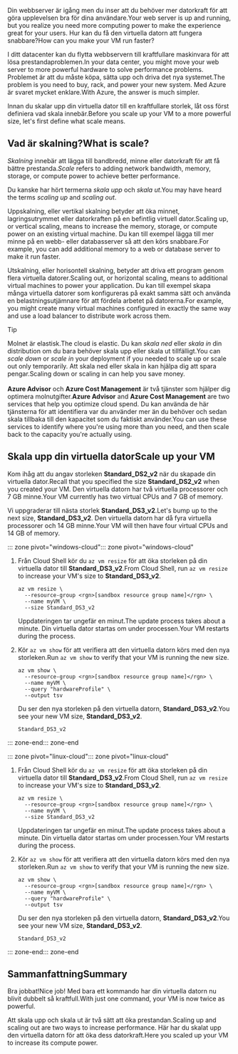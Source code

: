<span data-ttu-id="4f776-101">Din webbserver är igång men du inser att du behöver mer datorkraft för att göra upplevelsen bra för dina användare.</span><span class="sxs-lookup"><span data-stu-id="4f776-101">Your web server is up and running, but you realize you need more computing power to make the experience great for your users.</span></span> <span data-ttu-id="4f776-102">Hur kan du få den virtuella datorn att fungera snabbare?</span><span class="sxs-lookup"><span data-stu-id="4f776-102">How can you make your VM run faster?</span></span>

<span data-ttu-id="4f776-103">I ditt datacenter kan du flytta webbservern till kraftfullare maskinvara för att lösa prestandaproblemen.</span><span class="sxs-lookup"><span data-stu-id="4f776-103">In your data center, you might move your web server to more powerful hardware to solve performance problems.</span></span> <span data-ttu-id="4f776-104">Problemet är att du måste köpa, sätta upp och driva det nya systemet.</span><span class="sxs-lookup"><span data-stu-id="4f776-104">The problem is you need to buy, rack, and power your new system.</span></span> <span data-ttu-id="4f776-105">Med Azure är svaret mycket enklare.</span><span class="sxs-lookup"><span data-stu-id="4f776-105">With Azure, the answer is much simpler.</span></span>

<span data-ttu-id="4f776-106">Innan du skalar upp din virtuella dator till en kraftfullare storlek, låt oss först definiera vad skala innebär.</span><span class="sxs-lookup"><span data-stu-id="4f776-106">Before you scale up your VM to a more powerful size, let's first define what scale means.</span></span>

## <a name="what-is-scale"></a><span data-ttu-id="4f776-107">Vad är skalning?</span><span class="sxs-lookup"><span data-stu-id="4f776-107">What is scale?</span></span>

<span data-ttu-id="4f776-108">_Skalning_ innebär att lägga till bandbredd, minne eller datorkraft för att få bättre prestanda.</span><span class="sxs-lookup"><span data-stu-id="4f776-108">_Scale_ refers to adding network bandwidth, memory, storage, or compute power to achieve better performance.</span></span>  

<span data-ttu-id="4f776-109">Du kanske har hört termerna _skala upp_ och _skala ut_.</span><span class="sxs-lookup"><span data-stu-id="4f776-109">You may have heard the terms _scaling up_ and _scaling out_.</span></span>

<span data-ttu-id="4f776-110">Uppskalning, eller vertikal skalning betyder att öka minnet, lagringsutrymmet eller datorkraften på en befintlig virtuell dator.</span><span class="sxs-lookup"><span data-stu-id="4f776-110">Scaling up, or vertical scaling, means to increase the memory, storage, or compute power on an existing virtual machine.</span></span> <span data-ttu-id="4f776-111">Du kan till exempel lägga till mer minne på en webb- eller databasserver så att den körs snabbare.</span><span class="sxs-lookup"><span data-stu-id="4f776-111">For example, you can add additional memory to a web or database server to make it run faster.</span></span>

<span data-ttu-id="4f776-112">Utskalning, eller horisontell skalning, betyder att driva ett program genom flera virtuella datorer.</span><span class="sxs-lookup"><span data-stu-id="4f776-112">Scaling out, or horizontal scaling, means to additional virtual machines to power your application.</span></span> <span data-ttu-id="4f776-113">Du kan till exempel skapa många virtuella datorer som konfigureras på exakt samma sätt och använda en belastningsutjämnare för att fördela arbetet på datorerna.</span><span class="sxs-lookup"><span data-stu-id="4f776-113">For example, you might create many virtual machines configured in exactly the same way and use a load balancer to distribute work across them.</span></span>

> [!TIP]
> <span data-ttu-id="4f776-114">Molnet är elastisk.</span><span class="sxs-lookup"><span data-stu-id="4f776-114">The cloud is elastic.</span></span> <span data-ttu-id="4f776-115">Du kan _skala ned_ eller _skala in_ din distribution om du bara behöver skala upp eller skala ut tillfälligt.</span><span class="sxs-lookup"><span data-stu-id="4f776-115">You can _scale down_ or _scale in_ your deployment if you needed to scale up or scale out only temporarily.</span></span> <span data-ttu-id="4f776-116">Att skala ned eller skala in kan hjälpa dig att spara pengar.</span><span class="sxs-lookup"><span data-stu-id="4f776-116">Scaling down or scaling in can help you save money.</span></span><br><br><span data-ttu-id="4f776-117">**Azure Advisor** och **Azure Cost Management** är två tjänster som hjälper dig optimera molnutgifter.</span><span class="sxs-lookup"><span data-stu-id="4f776-117">**Azure Advisor** and **Azure Cost Management** are two services that help you optimize cloud spend.</span></span> <span data-ttu-id="4f776-118">Du kan använda de här tjänsterna för att identifiera var du använder mer än du behöver och sedan skala tillbaka till den kapacitet som du faktiskt använder.</span><span class="sxs-lookup"><span data-stu-id="4f776-118">You can use these services to identify where you're using more than you need, and then scale back to the capacity you're actually using.</span></span>

## <a name="scale-up-your-vm"></a><span data-ttu-id="4f776-119">Skala upp din virtuella dator</span><span class="sxs-lookup"><span data-stu-id="4f776-119">Scale up your VM</span></span>

<span data-ttu-id="4f776-120">Kom ihåg att du angav storleken **Standard_DS2_v2** när du skapade din virtuella dator.</span><span class="sxs-lookup"><span data-stu-id="4f776-120">Recall that you specified the size **Standard_DS2_v2** when you created your VM.</span></span> <span data-ttu-id="4f776-121">Den virtuella datorn har två virtuella processorer och 7 GB minne.</span><span class="sxs-lookup"><span data-stu-id="4f776-121">Your VM currently has two virtual CPUs and 7 GB of memory.</span></span>

<span data-ttu-id="4f776-122">Vi uppgraderar till nästa storlek **Standard_DS3_v2**.</span><span class="sxs-lookup"><span data-stu-id="4f776-122">Let's bump up to the next size, **Standard_DS3_v2**.</span></span> <span data-ttu-id="4f776-123">Den virtuella datorn har då fyra virtuella processorer och 14 GB minne.</span><span class="sxs-lookup"><span data-stu-id="4f776-123">Your VM will then have four virtual CPUs and 14 GB of memory.</span></span>

<span data-ttu-id="4f776-124">::: zone pivot="windows-cloud"</span><span class="sxs-lookup"><span data-stu-id="4f776-124">::: zone pivot="windows-cloud"</span></span>

1. <span data-ttu-id="4f776-125">Från Cloud Shell kör du `az vm resize` för att öka storleken på din virtuella dator till **Standard_DS3_v2**.</span><span class="sxs-lookup"><span data-stu-id="4f776-125">From Cloud Shell, run `az vm resize` to increase your VM's size to **Standard_DS3_v2**.</span></span>

    ```azurecli
    az vm resize \
      --resource-group <rgn>[sandbox resource group name]</rgn> \
      --name myVM \
      --size Standard_DS3_v2
    ```
    <span data-ttu-id="4f776-126">Uppdateringen tar ungefär en minut.</span><span class="sxs-lookup"><span data-stu-id="4f776-126">The update process takes about a minute.</span></span> <span data-ttu-id="4f776-127">Din virtuella dator startas om under processen.</span><span class="sxs-lookup"><span data-stu-id="4f776-127">Your VM restarts during the process.</span></span>

1. <span data-ttu-id="4f776-128">Kör `az vm show` för att verifiera att den virtuella datorn körs med den nya storleken.</span><span class="sxs-lookup"><span data-stu-id="4f776-128">Run `az vm show` to verify that your VM is running the new size.</span></span>

    ```azurecli
    az vm show \
      --resource-group <rgn>[sandbox resource group name]</rgn> \
      --name myVM \
      --query "hardwareProfile" \
      --output tsv
    ```
    <span data-ttu-id="4f776-129">Du ser den nya storleken på den virtuella datorn, **Standard_DS3_v2**.</span><span class="sxs-lookup"><span data-stu-id="4f776-129">You see your new VM size, **Standard_DS3_v2**.</span></span>
    ```output
    Standard_DS3_v2
    ```

<span data-ttu-id="4f776-130">::: zone-end</span><span class="sxs-lookup"><span data-stu-id="4f776-130">::: zone-end</span></span>

<span data-ttu-id="4f776-131">::: zone pivot="linux-cloud"</span><span class="sxs-lookup"><span data-stu-id="4f776-131">::: zone pivot="linux-cloud"</span></span>

1. <span data-ttu-id="4f776-132">Från Cloud Shell kör du `az vm resize` för att öka storleken på din virtuella dator till **Standard_DS3_v2**.</span><span class="sxs-lookup"><span data-stu-id="4f776-132">From Cloud Shell, run `az vm resize` to increase your VM's size to **Standard_DS3_v2**.</span></span>

    ```azurecli
    az vm resize \
      --resource-group <rgn>[sandbox resource group name]</rgn> \
      --name myVM \
      --size Standard_DS3_v2
    ```
    <span data-ttu-id="4f776-133">Uppdateringen tar ungefär en minut.</span><span class="sxs-lookup"><span data-stu-id="4f776-133">The update process takes about a minute.</span></span> <span data-ttu-id="4f776-134">Din virtuella dator startas om under processen.</span><span class="sxs-lookup"><span data-stu-id="4f776-134">Your VM restarts during the process.</span></span>

1. <span data-ttu-id="4f776-135">Kör `az vm show` för att verifiera att den virtuella datorn körs med den nya storleken.</span><span class="sxs-lookup"><span data-stu-id="4f776-135">Run `az vm show` to verify that your VM is running the new size.</span></span>

    ```azurecli
    az vm show \
      --resource-group <rgn>[sandbox resource group name]</rgn> \
      --name myVM \
      --query "hardwareProfile" \
      --output tsv
    ```
    <span data-ttu-id="4f776-136">Du ser den nya storleken på den virtuella datorn, **Standard_DS3_v2**.</span><span class="sxs-lookup"><span data-stu-id="4f776-136">You see your new VM size, **Standard_DS3_v2**.</span></span>
    ```output
    Standard_DS3_v2
    ```

<span data-ttu-id="4f776-137">::: zone-end</span><span class="sxs-lookup"><span data-stu-id="4f776-137">::: zone-end</span></span>

## <a name="summary"></a><span data-ttu-id="4f776-138">Sammanfattning</span><span class="sxs-lookup"><span data-stu-id="4f776-138">Summary</span></span>

<span data-ttu-id="4f776-139">Bra jobbat!</span><span class="sxs-lookup"><span data-stu-id="4f776-139">Nice job!</span></span> <span data-ttu-id="4f776-140">Med bara ett kommando har din virtuella datorn nu blivit dubbelt så kraftfull.</span><span class="sxs-lookup"><span data-stu-id="4f776-140">With just one command, your VM is now twice as powerful.</span></span>

<span data-ttu-id="4f776-141">Att skala upp och skala ut är två sätt att öka prestandan.</span><span class="sxs-lookup"><span data-stu-id="4f776-141">Scaling up and scaling out are two ways to increase performance.</span></span> <span data-ttu-id="4f776-142">Här har du skalat upp den virtuella datorn för att öka dess datorkraft.</span><span class="sxs-lookup"><span data-stu-id="4f776-142">Here you scaled up your VM to increase its compute power.</span></span>
